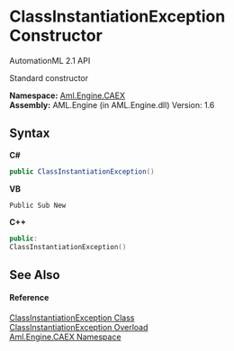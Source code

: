 # ClassInstantiationException Constructor 
AutomationML 2.1 API 

Standard constructor

**Namespace:**&nbsp;<a href="N_Aml_Engine_CAEX">Aml.Engine.CAEX</a><br />**Assembly:**&nbsp;AML.Engine (in AML.Engine.dll) Version: 1.6

## Syntax

**C#**<br />
``` C#
public ClassInstantiationException()
```

**VB**<br />
``` VB
Public Sub New
```

**C++**<br />
``` C++
public:
ClassInstantiationException()
```


## See Also


#### Reference
<a href="T_Aml_Engine_CAEX_ClassInstantiationException">ClassInstantiationException Class</a><br /><a href="Overload_Aml_Engine_CAEX_ClassInstantiationException__ctor">ClassInstantiationException Overload</a><br /><a href="N_Aml_Engine_CAEX">Aml.Engine.CAEX Namespace</a><br />